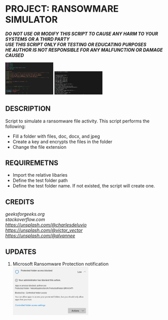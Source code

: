 # PROJECT: RANSOWMARE SIMULATOR

_**DO NOT USE OR MODIFY THIS SCRIPT TO CAUSE ANY HARM TO YOUR SYSTEMS OR A THIRD PARTY \
USE THIS SCRIPT ONLY FOR TESTING OR EDUCATING PURPOSES \
HE AUTHOR IS NOT RESPONSIBLE FOR ANY MALFUNCTION OR DAMAGE CAUSED**_

<img src="images/readme_image_1.png" alt="Readme code 1" width="30%" height="30%"> <img src="images/readme_image_2.png" alt="Readme code 1" width="30%" height="30%">

## DESCRIPTION
Script to simulate a ransomware file activity. This script performs the following:
* Fill a folder with files, doc, docx, and jpeg
* Create a key and encrypts the files in the folder
* Change the file extension


## REQUIREMETNS
* Import the relative libaries
* Define the test folder path
* Define the test folder name. If not existed, the script will create one.


## CREDITS
_geeksforgeeks.org \
stackoverflow.com \
https://unsplash.com/@charlesdeluvio \
https://unsplash.com/@victor_vector \
https://unsplash.com/@alvannee_


## UPDATES
1. Microsoft Ransomware Protection notification \
   <img src="images/ms_ransomware_protection_event.png" alt="MS ransomware protection notification1" width="50%" height="50%">

